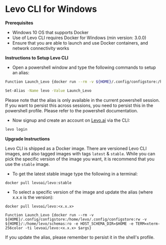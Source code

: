 # Levo CLI for Windows

**Prerequisites**

*   Windows 10 OS that supports Docker
*   Use of Levo CLI requires Docker for Windows (min version: 3.0.0)
*   Ensure that you are able to launch and use Docker containers, and network connectivity works
 

**Instructions to Setup Levo CLI**

*   Open a powershell window and type the following commands to setup an alias:

```bash
Function Launch_Levo {docker run --rm -v ${HOME}/.config/configstore:/home/levo/.config/configstore:rw -v ${HOME}:/home/levo/schemas:ro -e HOST_SCHEMA_DIR=$HOME -e TERM=xterm-256color -ti levoai/levo:stable $args} 

Set-Alias -Name levo -Value Launch_Levo
```

Please note that the alias is only available in the current powershell session. If you want to persist this across sessions, you need to persist this in the powershell profile. Please refer to the powershell documentation.


*   Now signup and create an account on [Levo.ai](http://Levo.ai) via the CLI:

```bash
levo login
```

**Upgrade Instructions**

Levo CLI is shipped as a Docker image. There are versioned Levo CLI images, and also tagged images with tags `latest` & `stable`. While you can pick the specific version of the image you want, it is recommend that you use the `stable` image.

*   To get the latest stable image type the following in a terminal:

```plain
docker pull levoai/levo:stable
```

*   To select a specific version of the image and update the alias (where x.x.x is the version):

```plain
docker pull levoai/levo:<x.x.x>

Function Launch_Levo {docker run --rm -v ${HOME}/.config/configstore:/home/levo/.config/configstore:rw -v ${HOME}/:/home/levo/schemas:ro -e HOST_SCHEMA_DIR=$HOME -e TERM=xterm-256color -ti levoai/levo:<x.x.x> $args}
```
If you update the alias, please remember to persist it in the shell's profile.
